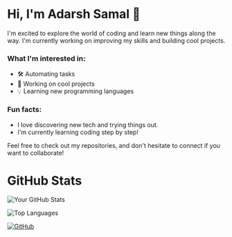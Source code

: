 # Hi, I'm Adarsh Samal 👋

I'm excited to explore the world of coding and learn new things along the way. I'm currently working on improving my skills and building cool projects. 

### What I'm interested in:
- 🛠️ Automating tasks
- 🚀 Working on cool projects
- 💡 Learning new programming languages

### Fun facts:
- I love discovering new tech and trying things out.
- I'm currently learning coding step by step!

Feel free to check out my repositories, and don't hesitate to connect if you want to collaborate!

# GitHub Stats

![Your GitHub Stats](https://github-readme-stats.vercel.app/api?username=Adar5hX&show_icons=true&theme=radical)

![Top Languages](https://github-readme-stats.vercel.app/api/top-langs/?username=Adar5hX&layout=compact&theme=radical)
<!-- Replace the link with your own GitHub profile link -->
[![GitHub](https://img.shields.io/github/followers/Adar5hX?label=Follow%20Me&style=social)](https://github.com/Adar5hX)
